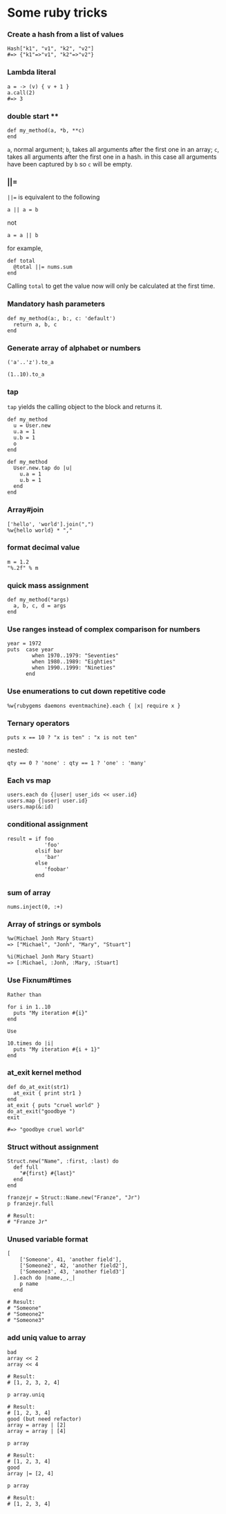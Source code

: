 # Some ruby tricks
### Create a hash from a list of values
```
Hash["k1", "v1", "k2", "v2"]
#=> {"k1"=>"v1", "k2"=>"v2"}
```
### Lambda literal
```
a = -> (v) { v + 1 }
a.call(2)
#=> 3
```

### double start \*\*
```
def my_method(a, *b, **c)
end
```
`a`, normal argument;
`b`, takes all arguments after the first one in an array;
`c`, takes all arguments after the first one in a hash. in this case all arguments have been captured by `b` so `c` will be empty. 

### ||=
`||=` is equivalent to the following
```
a || a = b
```
not
```
a = a || b
```

for example,
```
def total
  @total ||= nums.sum
end
```

Calling `total` to get the value now will only be calculated at the first time.

### Mandatory hash parameters
```
def my_method(a:, b:, c: 'default')
  return a, b, c
end
```

### Generate array of alphabet or numbers
```
('a'..'z').to_a

(1..10).to_a
```

### tap
`tap` yields the calling object to the block and returns it.

```
def my_method
  u = User.new
  u.a = 1
  u.b = 1
  o
end
```
```
def my_method
  User.new.tap do |u|
    u.a = 1
    u.b = 1
  end
end
```

### Array#join
```
['hello', 'world'].join(",")
%w{hello world} * ","
```

### format decimal value
```
m = 1.2
"%.2f" % m
```

### quick mass assignment
```
def my_method(*args)
  a, b, c, d = args
end
```

### Use ranges instead of complex comparison for numbers
```
year = 1972
puts  case year
        when 1970..1979: "Seventies"
        when 1980..1989: "Eighties"
        when 1990..1999: "Nineties"
      end
```

### Use enumerations to cut down repetitive code
```
%w{rubygems daemons eventmachine}.each { |x| require x }
```

### Ternary operators
```
puts x == 10 ? "x is ten" : "x is not ten"
```
nested:
```
qty == 0 ? 'none' : qty == 1 ? 'one' : 'many'
```

### Each vs map
```
users.each do {|user| user_ids << user.id}
users.map {|user| user.id}
users.map(&:id)
```

### conditional assignment
```
result = if foo
            'foo'
         elsif bar
            'bar'
         else
            'foobar'
         end
```

### sum of array
```
nums.inject(0, :+)
```

### Array of strings or symbols
```
%w(Michael Jonh Mary Stuart)
=> ["Michael", "Jonh", "Mary", "Stuart"]

%i(Michael Jonh Mary Stuart)
=> [:Michael, :Jonh, :Mary, :Stuart]
```

### Use Fixnum#times
```
Rather than

for i in 1..10
  puts "My iteration #{i}"
end

Use

10.times do |i|
  puts "My iteration #{i + 1}"
end
```

### at\_exit kernel method
```
def do_at_exit(str1)
  at_exit { print str1 }
end
at_exit { puts "cruel world" }
do_at_exit("goodbye ")
exit

#=> "goodbye cruel world"
```

### Struct without assignment
```
Struct.new("Name", :first, :last) do
  def full
    "#{first} #{last}"
  end
end

franzejr = Struct::Name.new("Franze", "Jr")
p franzejr.full

# Result:
# "Franze Jr"
```

### Unused variable format
```
[
    ['Someone', 41, 'another field'],
    ['Someone2', 42, 'another field2'],
    ['Someone3', 43, 'another field3']
  ].each do |name,_,_|
    p name
  end

# Result:
# "Someone"
# "Someone2"
# "Someone3"
```

### add uniq value to array
```
bad
array << 2
array << 4

# Result:
# [1, 2, 3, 2, 4]

p array.uniq

# Result:
# [1, 2, 3, 4]
good (but need refactor)
array = array | [2]
array = array | [4]

p array

# Result:
# [1, 2, 3, 4]
good
array |= [2, 4]

p array

# Result:
# [1, 2, 3, 4]
```

